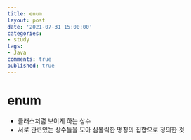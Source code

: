 ```yaml
---
title: enum
layout: post
date: '2021-07-31 15:00:00'
categories:
- study
tags:
- Java
comments: true
published: true
---
```


# enum
- 클래스처럼 보이게 하는 상수
- 서로 관련있는 상수들을 모아 심볼릭한 명칭의 집합으로 정의한 것
